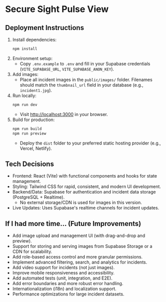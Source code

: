 # Secure Sight Pulse View

## Deployment Instructions

1. Install dependencies:
   ```bash
   npm install
   ```
2. Environment setup:
   - Copy `.env.example` to `.env` and fill in your Supabase credentials (`VITE_SUPABASE_URL`, `VITE_SUPABASE_ANON_KEY`).
3. Add images:
   - Place all incident images in the `public/images/` folder. Filenames should match the `thumbnail_url` field in your database (e.g., `incident1.jpg`).
4. Run locally:
   ```bash
   npm run dev
   ```
   - Visit [http://localhost:3000](http://localhost:3000) in your browser.
5. Build for production:
   ```bash
   npm run build
   npm run preview
   ```
   - Deploy the `dist` folder to your preferred static hosting provider (e.g., Vercel, Netlify).

## Tech Decisions

- Frontend: React (Vite) with functional components and hooks for state management.
- Styling: Tailwind CSS for rapid, consistent, and modern UI development.
- Backend/Data: Supabase for authentication and incident data storage (PostgreSQL + Realtime).
  - No external storage/CDN is used for images in this version.
- Live Updates: Uses Supabase's realtime channels for incident updates.

## If I had more time… (Future Improvements)

- Add image upload and management UI (with drag-and-drop and preview).
- Support for storing and serving images from Supabase Storage or a CDN for scalability.
- Add role-based access control and more granular permissions.
- Implement advanced filtering, search, and analytics for incidents.
- Add video support for incidents (not just images).
- Improve mobile responsiveness and accessibility.
- Add automated tests (unit, integration, and E2E).
- Add error boundaries and more robust error handling.
- Internationalization (i18n) and localization support.
- Performance optimizations for large incident datasets.
